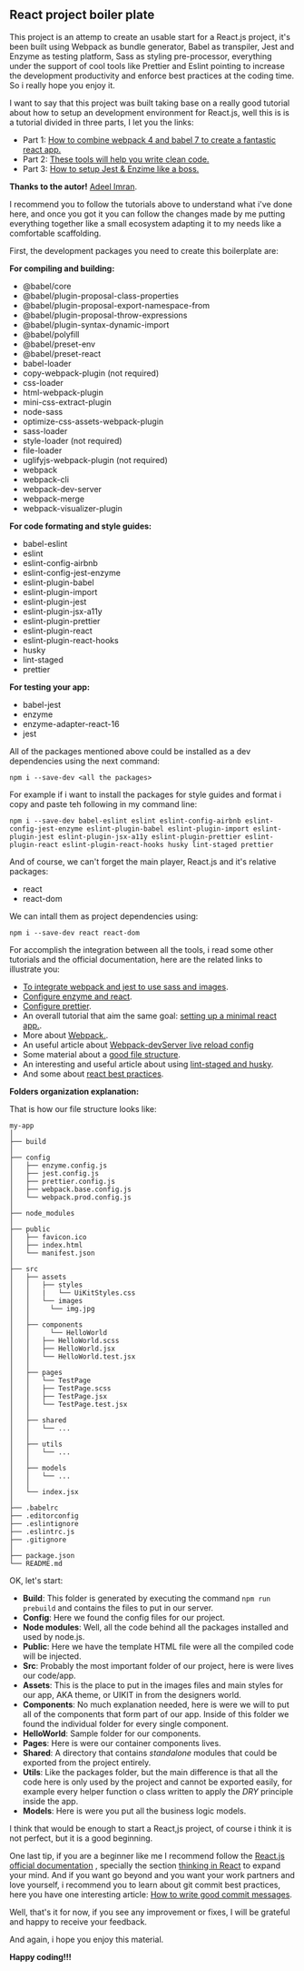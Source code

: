 ## React project boiler plate

This project is an attemp to create an usable start for a React.js project, it's been built using Webpack as bundle generator, Babel as transpiler, Jest and Enzyme as testing platform, Sass as styling pre-processor, everything under the support of cool tools like Prettier and Eslint pointing to increase the development productivity and enforce best practices at the coding time. So i really hope you enjoy it.

I want to say that this project was built taking base on a really good tutorial about how to setup an development environment for React.js, well this is is a tutorial divided in three parts, I let you the links:

- Part 1: [How to combine webpack 4 and babel 7 to create a fantastic react app.](https://medium.freecodecamp.org/how-to-combine-webpack-4-and-babel-7-to-create-a-fantastic-react-app-845797e036ff)
- Part 2: [These tools will help you write clean code.](https://medium.freecodecamp.org/these-tools-will-help-you-write-clean-code-da4b5401f68e)
- Part 3: [How to setup Jest & Enzime like a boss.](https://www.freecodecamp.org/news/how-to-set-up-jest-enzyme-like-a-boss-8455a2bc6d56/)

**Thanks to the autor!** [Adeel Imran](https://www.freecodecamp.org/news/author/adeel/).

I recommend you to follow the tutorials above to understand what i've done here, and once you got it you can follow the changes made by me putting everything together like a small ecosystem adapting it to my needs like a comfortable scaffolding.

First, the development packages you need to create this boilerplate are:

**For compiling and building:**

- @babel/core
- @babel/plugin-proposal-class-properties
- @babel/plugin-proposal-export-namespace-from
- @babel/plugin-proposal-throw-expressions
- @babel/plugin-syntax-dynamic-import
- @babel/polyfill
- @babel/preset-env
- @babel/preset-react
- babel-loader
- copy-webpack-plugin (not required)
- css-loader
- html-webpack-plugin
- mini-css-extract-plugin
- node-sass
- optimize-css-assets-webpack-plugin
- sass-loader
- style-loader (not required)
- file-loader
- uglifyjs-webpack-plugin (not required)
- webpack
- webpack-cli
- webpack-dev-server
- webpack-merge
- webpack-visualizer-plugin

**For code formating and style guides:**

- babel-eslint
- eslint
- eslint-config-airbnb
- eslint-config-jest-enzyme
- eslint-plugin-babel
- eslint-plugin-import
- eslint-plugin-jest
- eslint-plugin-jsx-a11y
- eslint-plugin-prettier
- eslint-plugin-react
- eslint-plugin-react-hooks
- husky
- lint-staged
- prettier

**For testing your app:**

- babel-jest
- enzyme
- enzyme-adapter-react-16
- jest

All of the packages mentioned above could be installed as a dev dependencies using the next command:

    npm i --save-dev <all the packages>

For example if i want to install the packages for style guides and format i copy and paste teh following in my command line:

    npm i --save-dev babel-eslint eslint eslint-config-airbnb eslint-config-jest-enzyme eslint-plugin-babel eslint-plugin-import eslint-plugin-jest eslint-plugin-jsx-a11y eslint-plugin-prettier eslint-plugin-react eslint-plugin-react-hooks husky lint-staged prettier

And of course, we can't forget the main player, React.js and it's relative packages:

- react
- react-dom

We can intall them as project dependencies using:

    npm i --save-dev react react-dom

For accomplish the integration between all the tools, i read some other tutorials and the official documentation, here are the related links to illustrate you:

- [To integrate webpack and jest to use sass and images](https://jestjs.io/docs/en/webpack.html).
- [Configure enzyme and react](https://enzymejs.github.io/enzyme/docs/installation/).
- [Configure prettier](https://prettier.io/docs/en/configuration.html).
- An overall tutorial that aim the same goal: [setting up a minimal react app.](https://dev.to/th3n0m4d/setting-up-a-minimal-react-app-from-scratch-part-1-3-k5m).
- More about [Webpack.](https://webpack.js.org/).
- An useful article about [Webpack-devServer live reload config](https://medium.com/code-oil/burning-questions-with-answers-to-why-webpack-dev-server-live-reload-does-not-work-6d6390277920)
- Some material about a [ good file structure](https://medium.com/@Charles_Stover/optimal-file-structure-for-react-applications-f3e35ad0a145).
- An interesting and useful article about using [lint-staged and husky](https://codeburst.io/continuous-integration-lint-staged-husky-pre-commit-hook-test-setup-47f8172924fc).
- And some about [react best practices](https://towardsdatascience.com/react-best-practices-804def6d5215).

**Folders organization explanation:**

That is how our file structure looks like:

    my-app
    │
    ├── build
    │
    ├── config
    │   ├── enzyme.config.js
    │   ├── jest.config.js
    │   ├── prettier.config.js
    │   ├── webpack.base.config.js
    │   └── webpack.prod.config.js
    │
    ├── node_modules
    │
    ├── public
    │   ├── favicon.ico
    │   ├── index.html
    │   └── manifest.json
    │
    ├── src
    │   ├── assets
    │   │   ├── styles
    │   │   |   └── UiKitStyles.css
    │   │   └── images
    │   │ 	  └── img.jpg
    │   │
    │   ├── components
    │   │	  └── HelloWorld
    │   │   ├── HelloWorld.scss
    │   │   ├── HelloWorld.jsx
    │   │   └── HelloWorld.test.jsx
    │   │
    │   ├── pages
    │   │   └── TestPage
    │   │   ├── TestPage.scss
    │   │   ├── TestPage.jsx
    │   │   └── TestPage.test.jsx
    │   │
    │   ├── shared
    │   │   └── ...
    │   │
    │   ├── utils
    │   │   └── ...
    │   │
    │   ├── models
    │   │   └── ...
    │   │
    │   └── index.jsx
    │
    ├── .babelrc
    ├── .editorconfig
    ├── .eslintignore
    ├── .eslintrc.js
    ├── .gitignore
    │
    ├── package.json
    └── README.md

OK, let's start:

- **Build**: This folder is generated by executing the command `npm run prebuild` and contains the files to put in our server.
- **Config**: Here we found the config files for our project.
- **Node modules**: Well, all the code behind all the packages installed and used by node.js.
- **Public**: Here we have the template HTML file were all the compiled code will be injected.
- **Src**: Probably the most important folder of our project, here is were lives our code/app.
- **Assets**: This is the place to put in the images files and main styles for our app, AKA theme, or UIKIT in from the designers world.
- **Components**: No much explanation needed, here is were we will to put all of the components that form part of our app. Inside of this folder we found the individual folder for every single component.
- **HelloWorld**: Sample folder for our components.
- **Pages**: Here is were our container components lives.
- **Shared**: A directory that contains _standalone_ modules that could be exported from the project entirely.
- **Utils**: Like the packages folder, but the main difference is that all the code here is only used by the project and cannot be exported easily, for example every helper function o class written to apply the _DRY_ principle inside the app.
- **Models**: Here is were you put all the business logic models.

I think that would be enough to start a React,js project, of course i think it is not perfect, but it is a good beginning.

One last tip, if you are a beginner like me I recommend follow the [React.js official documentation](https://reactjs.org) , specially the section [thinking in React](https://reactjs.org/docs/thinking-in-react.html) to expand your mind. And if you want go beyond and you want your work partners and love yourself, i recommend you to learn about git commit best practices, here you have one interesting article: [How to write good commit messages](https://www.freecodecamp.org/news/writing-good-commit-messages-a-practical-guide/).

Well, that's it for now, if you see any improvement or fixes, I will be grateful and happy to receive your feedback.

And again, i hope you enjoy this material.

**Happy coding!!!**
